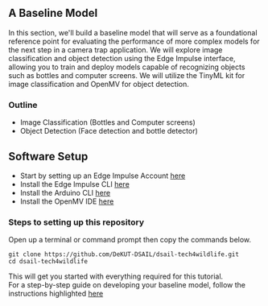 ## A Baseline Model
In this section, we'll build a baseline model that will serve as a foundational reference point for evaluating the performance of more complex models for the next step in a camera trap application.
We will explore image classification and object detection using the Edge Impulse interface, allowing you to train and deploy models capable of recognizing objects such as bottles and computer screens.
We will utilize the TinyML kit for image classification and OpenMV for object detection.

### Outline
- Image Classification (Bottles and Computer screens)
- Object Detection (Face detection and bottle detector)

## Software Setup 
- Start by setting up an Edge Impulse Account [here](https://studio.edgeimpulse.com/signup)
- Install the Edge Impulse CLI [here](https://docs.edgeimpulse.com/docs/edge-impulse-cli/cli-installation)
- Install the Arduino CLI [here](https://arduino.github.io/arduino-cli/0.23/installation/)
- Install the OpenMV IDE [here](https://openmv.io/pages/download)
  
### Steps to setting up this repository
Open up a terminal or command prompt then copy the commands below.

```
git clone https://github.com/DeKUT-DSAIL/dsail-tech4wildlife.git
cd dsail-tech4wildlife
```

This will get you started with everything required for this tutorial.<br>
For a step-by-step guide on developing your baseline model, follow the instructions highlighted [here](https://dekut-dsail.github.io/tutorials/image_classification.html)
